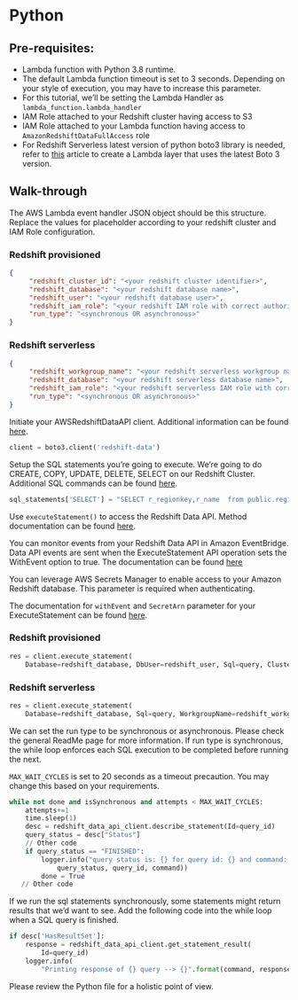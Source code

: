# Python

## Pre-requisites:

* Lambda function with Python 3.8 runtime. 
* The default Lambda function timeout is set to 3 seconds. Depending on your style of execution, you may have to increase this parameter.
* For this tutorial, we’ll be setting the Lambda Handler as `lambda_function.lambda_handler`
* IAM Role attached to your Redshift cluster having access to S3
* IAM Role attached to your Lambda function having access to `AmazonRedshiftDataFullAccess` role
* For Redshift Serverless latest version of python boto3 library is needed, refer to [this](https://aws.amazon.com/premiumsupport/knowledge-center/lambda-python-runtime-errors/)  article to create a Lambda layer that uses the latest Boto 3 version.
    

## Walk-through

The AWS Lambda event handler JSON object should be this structure. Replace the values for placeholder according to your redshift cluster and IAM Role configuration. 
### Redshift provisioned
```json
{
     "redshift_cluster_id": "<your redshift cluster identifier>",
     "redshift_database": "<your redshift database name>",
     "redshift_user": "<your redshift database user>",
     "redshift_iam_role": "<your redshift IAM role with correct authorization and access>",
     "run_type": "<synchronous OR asynchronous>"
}

```
### Redshift serverless
```json
{
     "redshift_workgroup_name": "<your redshift serverless workgroup name>",
     "redshift_database": "<your redshift serverless database name>",
     "redshift_iam_role": "<your redshift serverless IAM role with correct authorization and access>",
     "run_type": "<synchronous OR asynchronous>"
}
```
Initiate your AWSRedshiftDataAPI client. Additional information can be found [here](https://boto3.amazonaws.com/v1/documentation/api/latest/reference/services/redshift-data.html).
```python
client = boto3.client('redshift-data')
```

Setup the SQL statements you’re going to execute. We’re going to do CREATE, COPY, UPDATE, DELETE, SELECT on our Redshift Cluster. Additional SQL commands can be found [here](https://docs.aws.amazon.com/redshift/latest/dg/c_SQL_commands.html). 
```python
sql_statements['SELECT'] = "SELECT r_regionkey,r_name  from public.region;"
```

Use `executeStatement()` to access the Redshift Data API. Method documentation can be found [here](https://boto3.amazonaws.com/v1/documentation/api/latest/reference/services/redshift-data.html#RedshiftDataAPIService.Client.execute_statement).

You can monitor events from your Redshift Data API in Amazon EventBridge. Data API events are sent when the ExecuteStatement API operation sets the WithEvent option to true. The documentation can be found [here](https://docs.aws.amazon.com/redshift/latest/mgmt/data-api-monitoring-events.html)

You can leverage AWS Secrets Manager to enable access to your Amazon Redshift database. This parameter is required when authenticating.

The documentation for `withEvent` and `SecretArn` parameter for your ExecuteStatement can be found [here](https://docs.aws.amazon.com/redshift-data/latest/APIReference/API_ExecuteStatement.html).

### Redshift provisioned
```python
res = client.execute_statement(
    Database=redshift_database, DbUser=redshift_user, Sql=query, ClusterIdentifier=redshift_cluster_id)
```

### Redshift serverless
```python
res = client.execute_statement(
    Database=redshift_database, Sql=query, WorkgroupName=redshift_workgroup_name)
```

We can set the run type to be synchronous or asynchronous. Please check the general ReadMe page for more information.
If run type is synchronous, the while loop enforces each SQL execution to be completed before running the next. 

`MAX_WAIT_CYCLES` is set to 20 seconds as a timeout precaution. You may change this based on your requirements.
```python
while not done and isSynchronous and attempts < MAX_WAIT_CYCLES:
    attempts+=1		
    time.sleep(1)
    desc = redshift_data_api_client.describe_statement(Id=query_id)
    query_status = desc["Status"]
    // Other code
    if query_status == "FINISHED":
        logger.info("query status is: {} for query id: {} and command: {}".format(
            query_status, query_id, command))
        done = True
   // Other code
```

If we run the sql statements synchronously, some statements might return results that we’d want to see. 
Add the following code into the while loop when a SQL query is finished. 
```python
if desc['HasResultSet']:
    response = redshift_data_api_client.get_statement_result(
        Id=query_id)
    logger.info(
        "Printing response of {} query --> {}".format(command, response['Records']))
```

Please review the Python file for a holistic point of view.
